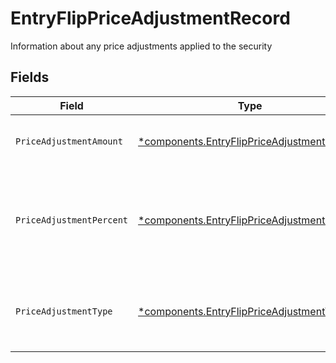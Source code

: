 # EntryFlipPriceAdjustmentRecord

Information about any price adjustments applied to the security


## Fields

| Field                                                                                                     | Type                                                                                                      | Required                                                                                                  | Description                                                                                               | Example                                                                                                   |
| --------------------------------------------------------------------------------------------------------- | --------------------------------------------------------------------------------------------------------- | --------------------------------------------------------------------------------------------------------- | --------------------------------------------------------------------------------------------------------- | --------------------------------------------------------------------------------------------------------- |
| `PriceAdjustmentAmount`                                                                                   | [*components.EntryFlipPriceAdjustmentAmount](../../models/components/entryflippriceadjustmentamount.md)   | :heavy_minus_sign:                                                                                        | Total monetary value of the price_adjustment                                                              | {<br/>"value": "0.25"<br/>}                                                                               |
| `PriceAdjustmentPercent`                                                                                  | [*components.EntryFlipPriceAdjustmentPercent](../../models/components/entryflippriceadjustmentpercent.md) | :heavy_minus_sign:                                                                                        | The percent at which the price was adjusted. Expressed as a number from 0.00-100 (rounded to 2 decimals)  | {<br/>"value": "0.25"<br/>}                                                                               |
| `PriceAdjustmentType`                                                                                     | [*components.EntryFlipPriceAdjustmentType](../../models/components/entryflippriceadjustmenttype.md)       | :heavy_minus_sign:                                                                                        | The type of price adjustment being applied by the broker to the net price of the security                 | MARKUP                                                                                                    |